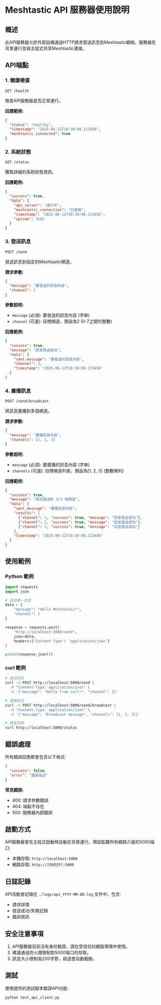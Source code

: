 # Meshtastic API 服務器使用說明

## 概述

此API服務器允許外部設備通過HTTP請求發送訊息到Meshtastic網絡。服務器在背景運行並與主程式共享Meshtastic連接。

## API端點

### 1. 健康檢查
```
GET /health
```
檢查API服務器是否正常運行。

**回應範例:**
```json
{
  "status": "healthy",
  "timestamp": "2025-06-12T10:30:00.123456",
  "meshtastic_connected": true
}
```

### 2. 系統狀態
```
GET /status
```
獲取詳細的系統狀態資訊。

**回應範例:**
```json
{
  "success": true,
  "data": {
    "api_server": "運行中",
    "meshtastic_connection": "已連接",
    "timestamp": "2025-06-12T10:30:00.123456",
    "uptime": 3600
  }
}
```

### 3. 發送訊息
```
POST /send
```
發送訊息到指定的Meshtastic頻道。

**請求參數:**
```json
{
  "message": "要發送的訊息內容",
  "channel": 2
}
```

**參數說明:**
- `message` (必須): 要發送的訊息內容 (字串)
- `channel` (可選): 目標頻道，預設為2 (0-7之間的整數)

**回應範例:**
```json
{
  "success": true,
  "message": "訊息發送成功",
  "data": {
    "sent_message": "要發送的訊息內容",
    "channel": 2,
    "timestamp": "2025-06-12T10:30:00.123456"
  }
}
```

### 4. 廣播訊息
```
POST /send/broadcast
```
將訊息廣播到多個頻道。

**請求參數:**
```json
{
  "message": "廣播訊息內容",
  "channels": [1, 2, 3]
}
```

**參數說明:**
- `message` (必須): 要廣播的訊息內容 (字串)
- `channels` (可選): 目標頻道列表，預設為[1, 2, 3] (整數陣列)

**回應範例:**
```json
{
  "success": true,
  "message": "成功發送到 3/3 個頻道",
  "data": {
    "sent_message": "廣播訊息內容",
    "results": [
      {"channel": 1, "success": true, "message": "訊息發送成功"},
      {"channel": 2, "success": true, "message": "訊息發送成功"},
      {"channel": 3, "success": true, "message": "訊息發送成功"}
    ],
    "timestamp": "2025-06-12T10:30:00.123456"
  }
}
```

## 使用範例

### Python 範例
```python
import requests
import json

# 發送單一訊息
data = {
    "message": "Hello Meshtastic!",
    "channel": 2
}

response = requests.post(
    "http://localhost:5000/send",
    json=data,
    headers={'Content-Type': 'application/json'}
)

print(response.json())
```

### curl 範例
```bash
# 發送訊息
curl -X POST http://localhost:5000/send \
  -H "Content-Type: application/json" \
  -d '{"message": "Hello from curl!", "channel": 2}'

# 廣播訊息
curl -X POST http://localhost:5000/send/broadcast \
  -H "Content-Type: application/json" \
  -d '{"message": "Broadcast message", "channels": [1, 2, 3]}'

# 檢查狀態
curl http://localhost:5000/status
```

## 錯誤處理

所有錯誤回應都會包含以下格式:
```json
{
  "success": false,
  "error": "錯誤描述"
}
```

**常見錯誤:**
- 400: 請求參數錯誤
- 404: 端點不存在
- 500: 服務器內部錯誤

## 啟動方式

API服務器會在主程式啟動時自動在背景運行。預設監聽所有網路介面的5000端口:
- 本機存取: `http://localhost:5000`
- 網路存取: `http://[你的IP]:5000`

## 日誌記錄

API活動會記錄在 `./logs/api_YYYY-MM-DD.log` 文件中，包含:
- 請求詳情
- 發送成功/失敗記錄
- 錯誤資訊

## 安全注意事項

1. API服務器目前沒有身份驗證，請在受信任的網路環境中使用。
2. 建議通過防火牆限制對5000端口的存取。
3. 訊息大小限制為200字節，超過會自動截斷。

## 測試

使用提供的測試腳本驗證API功能:
```bash
python test_api_client.py
```
